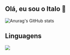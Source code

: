 ## Olá, eu sou o Italo 🐲

<!--
**italoEng/italoEng** is a ✨ _special_ ✨ repository because its `README.md` (this file) appears on your GitHub profile.
-->
![Anurag's GitHub stats](https://github-readme-stats.vercel.app/api?username=italoEng&show_icons=true&theme=tokyonight)

## Linguagens

<img src="https://img.icons8.com/external-tal-revivo-shadow-tal-revivo/48/000000/external-python-an-interpreted-high-level-general-purpose-programming-language-logo-shadow-tal-revivo.png"/>
